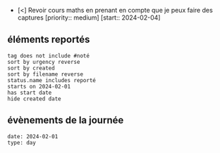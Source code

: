 - [<] Revoir cours maths en prenant en compte que je peux faire des captures  [priority:: medium]  [start:: 2024-02-04]
## éléments reportés
```tasks
tag does not include #noté 
sort by urgency reverse
sort by created 
sort by filename reverse
status.name includes reporté
starts on 2024-02-01
has start date
hide created date
```

## évènements de la journée
```gEvent
date: 2024-02-01
type: day
```